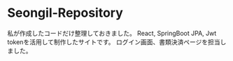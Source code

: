 # Seongil-Repository
私が作成したコードだけ整理しておきました。
React, SpringBoot JPA, Jwt tokenを活用して制作したサイトです。
ログイン画面、書類決済ページを担当しました。

